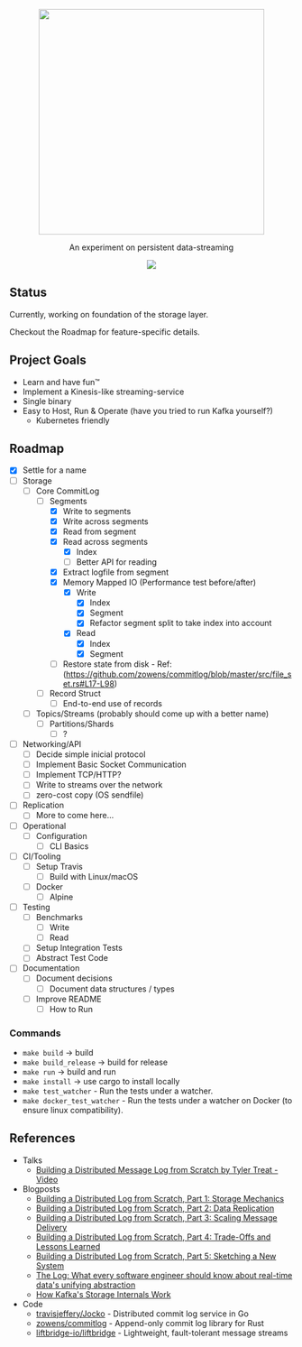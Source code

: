 <p align="center">
  <img src="https://github.com/marceloboeira/voik/blob/master/docs/logos/github.png?raw=true" width="400">
  <p align="center">An experiment on persistent data-streaming<p>
  <p align="center">
    <img src="https://travis-ci.org/14-bits/voik.svg?branch=master">
  </p>
</p>

## Status

Currently, working on foundation of the storage layer.

Checkout the Roadmap for feature-specific details.

## Project Goals

* Learn and have fun™️
* Implement a Kinesis-like streaming-service
* Single binary
* Easy to Host, Run & Operate (have you tried to run Kafka yourself?)
  * Kubernetes friendly

## Roadmap

* [x] Settle for a name
* [ ] Storage
  * [ ] Core CommitLog
    * [ ] Segments
      * [x] Write to segments
      * [x] Write across segments
      * [x] Read from segment
      * [x] Read across segments
        * [x] Index
        * [ ] Better API for reading
      * [x] Extract logfile from segment
      * [x] Memory Mapped IO (Performance test before/after)
        * [x] Write
          * [x] Index
          * [x] Segment
          * [x] Refactor segment split to take index into account
        * [x] Read
          * [x] Index
          * [x] Segment
      * [ ] Restore state from disk - Ref: (https://github.com/zowens/commitlog/blob/master/src/file_set.rs#L17-L98)
    * [ ] Record Struct
      * [ ] End-to-end use of records
  * [ ] Topics/Streams (probably should come up with a better name)
    * [ ] Partitions/Shards
      * [ ] ?
* [ ] Networking/API
  * [ ] Decide simple inicial protocol
  * [ ] Implement Basic Socket Communication
  * [ ] Implement TCP/HTTP?
  * [ ] Write to streams over the network
  * [ ] zero-cost copy (OS sendfile)
* [ ] Replication
  * [ ] More to come here...
* [ ] Operational
  * [ ] Configuration
    * [ ] CLI Basics
* [ ] CI/Tooling
  * [ ] Setup Travis
    * [ ] Build with Linux/macOS
  * [ ] Docker
    * [ ] Alpine
* [ ] Testing
  * [ ] Benchmarks
    * [ ] Write
    * [ ] Read
  * [ ] Setup Integration Tests
  * [ ] Abstract Test Code
* [ ] Documentation
  * [ ] Document decisions
    * [ ] Document data structures / types
  * [ ] Improve README
    * [ ] How to Run

### Commands

* `make build` -> build
* `make build_release` -> build for release
* `make run` -> build and run
* `make install` -> use cargo to install locally
* `make test_watcher` - Run the tests under a watcher.
* `make docker_test_watcher` - Run the tests under a watcher on Docker (to ensure linux compatibility).

## References

* Talks
  *  [Building a Distributed Message Log from Scratch by Tyler Treat - Video](https://www.youtube.com/watch?v=oKbm9XFxB2k)
* Blogposts
  * [Building a Distributed Log from Scratch, Part 1: Storage Mechanics](https://bravenewgeek.com/building-a-distributed-log-from-scratch-part-1-storage-mechanics/)
  * [Building a Distributed Log from Scratch, Part 2: Data Replication](https://bravenewgeek.com/building-a-distributed-log-from-scratch-part-2-data-replication)
  * [Building a Distributed Log from Scratch, Part 3: Scaling Message Delivery](https://bravenewgeek.com/building-a-distributed-log-from-scratch-part-3-scaling-message-delivery/)
  * [Building a Distributed Log from Scratch, Part 4: Trade-Offs and Lessons Learned](https://bravenewgeek.com/building-a-distributed-log-from-scratch-part-4-trade-offs-and-lessons-learned/)
  * [Building a Distributed Log from Scratch, Part 5: Sketching a New System](https://bravenewgeek.com/building-a-distributed-log-from-scratch-part-5-sketching-a-new-system/)
  * [The Log: What every software engineer should know about real-time data's unifying abstraction](https://engineering.linkedin.com/distributed-systems/log-what-every-software-engineer-should-know-about-real-time-datas-unifying)
  * [How Kafka's Storage Internals Work](https://thehoard.blog/how-kafkas-storage-internals-work-3a29b02e026)
* Code
  * [travisjeffery/Jocko](https://github.com/travisjeffery/jocko) - Distributed commit log service in Go
  * [zowens/commitlog](http://github.com/zowens/commitlog) - Append-only commit log library for Rust
  * [liftbridge-io/liftbridge](http://github.com/liftbridge-io/liftbridge) - Lightweight, fault-tolerant message streams
